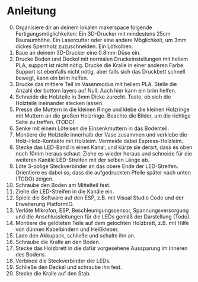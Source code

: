
# Anleitung

0) Organisiere dir an deinem lokalen makerspace folgende Fertigungsmöglichkeiten: Ein 3D-Drucker mit mindestens 25cm Bauraumhöhe. Ein Lasercutter oder eine andere Möglichkeit, um 3mm dickes Sperrholz zuzuschneiden. Ein Lötkolben.
1) Baue an deinem 3D-Drucker eine 0.8mm-Düse ein.
2) Drucke Boden und Deckel mit normalen Druckeinstellungen mit hellem PLA, support ist nicht nötig. Drucke die Kralle in einer anderen Farbe. Support ist ebenfalls nicht nötig, aber falls sich das Druckbett schnell bewegt, kann ein brim helfen. 
3) Drucke das mittlere Teil im Vasenmodus mit hellem PLA. Stelle die Anzahl der bottom layers auf Null. Auch hier kann ein brim helfen.
4) Schneide die Holzteile in 3mm Dicke zurecht. Teste, ob sich die Holzteile ineinander stecken lassen.
5) Presse die Muttern in die kleinen Ringe und klebe die kleinen Holzringe mit Muttern an die großen Holzringe. Beachte die Bilder, um die richtige Seite zu treffen. (TODO)
6) Senke mit einem Löteisen die Einsenkmuttern in das Bodenteil. 
7) Montiere die Holzteile innerhalb der Vase zusammen und verklebe die Holz-Holz-Kontakte mit Holzleim. Vermeide dabei Express-Holzleim. 
8) Stecke das LED-Band in einen Kanal, und kürze sie derart, dass es oben noch 10mm heraus schaut.  Ziehe es wieder heraus und schneide für die weiteren Kanäle LED-Streifen mit der selben Länge ab. 
9) Löte 3-polige Steckverbinder an das obere Ende der LED-Streifen. Orientiere es dabei so, dass die aufgedruckten Pfeile später nach unten (TODO) zeigen.
10) Schraube den Boden am Mittelteil fest. 
11) Ziehe die LED-Streifen in die Kanäle ein.
12) Spiele die Software auf den ESP, z.B. mit Visual Studio Code und der Erweiterung PlatformIO.
13) Verlöte Mikrofon, ESP, Beschleunigungssensor, Spannungsversorgung und die Anschlussleitungen für die LEDs gemäß der Darstellung (Todo).
14) Montiere die gelöteten Teile auf dem gelochten Holzbrett, z.B. mit Hilfe von dünnen Kabelbindern und Heißkleber. 
15) Lade den Akkupack, schließe und schalte ihn an.
16) Schraube die Kralle an den Boden.
17) Stecke das Holzbrett in die dafür vorgesehene Aussparung im Inneren des Bodens.
18) Verbinde die Steckverbinder der LEDs.
19) Schließe den Deckel und schraube ihn fest.
20) Stecke die Kralle auf den Stab.